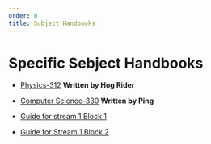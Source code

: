 ```yaml
---
order: 0
title: Subject Handbooks
---
```

# Specific Sebject  Handbooks

- [Physics-312](https://drive.google.com/file/d/1py8JKrOgukfaTjo30Q5Vjh7KZP5FBWtM/view?usp=drive_link) **Written by Hog Rider**
- [Computer Science-330](/wiki/other-materials) **Written by Ping**

- [Guide for stream 1 Block 1](/wiki/HandbookforS1b1)
- [Guide for Stream 1 Block 2](/wiki/HandbookforS1b2md)

